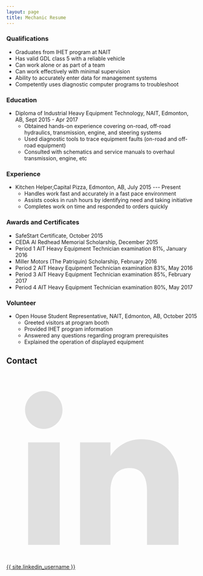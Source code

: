 ```yaml
---
layout: page
title: Mechanic Resume
---
```


### Qualifications

- Graduates from IHET program at NAIT
- Has valid GDL class 5 with a reliable vehicle
- Can work alone or as part of a team
- Can work effectively with minimal supervision
- Ability to accurately enter data for management systems
- Competently uses diagnostic computer programs to troubleshoot

### Education

- Diploma of Industrial Heavy Equipment Technology, NAIT, Edmonton, AB, Sept 2015 - Apr 2017
    - Obtained hands-on experience covering on-road, off-road hydraulics, transmission, engine, and steering systems
    - Used diagnostic tools to trace equipment faults (on-road and off-road equipment)
    - Consulted with schematics and service manuals to overhaul transmission, engine, etc
    <!--- GPA: 3.9-->

### Experience

- Kitchen Helper,Capital Pizza, Edmonton, AB, July 2015 --- Present
    - Handles work fast and accurately in a fast pace environment
    - Assists cooks in rush hours by identifying need and taking initiative
    - Completes work on time and responded to orders quickly

### Awards and Certificates

- SafeStart Certificate, October 2015 
- CEDA Al Redhead Memorial Scholarship, December 2015
- Period 1 AIT Heavy Equipment Technician examination 81%, January 2016
- Miller Motors (The Patriquin) Scholarship, February 2016
- Period 2 AIT Heavy Equipment Technician examination 83%, May 2016
- Period 3 AIT Heavy Equipment Technician examination 85%, February 2017
- Period 4 AIT Heavy Equipment Technician examination 80%, May 2017

### Volunteer

- Open House Student Representative, NAIT, Edmonton, AB, October 2015
    - Greeted visitors at program booth
    - Provided IHET program information
    - Answered any questions regarding program prerequisites
    - Explained the operation of displayed equipment

## Contact

<a href="http://ca.linkedin.com/in/{{ site.linkedin_username }}">
<span class="icon  icon--linkedin">
    <svg version="1.1" xmlns="http://www.w3.org/2000/svg" xmlns:xlink="http://www.w3.org/1999/xlink" x="0px" y="0px" width="512px" height="512px" viewBox="0 0 512 512" enable-background="new 0 0 512 512" xml:space="preserve">
        <path id="linkedin-icon" d="M150.65,100.682c0,27.992-22.508,50.683-50.273,50.683c-27.765,0-50.273-22.691-50.273-50.683
            C50.104,72.691,72.612,50,100.377,50C128.143,50,150.65,72.691,150.65,100.682z M143.294,187.333H58.277V462h85.017V187.333z
            M279.195,187.333h-81.541V462h81.541c0,0,0-101.877,0-144.181c0-38.624,17.779-61.615,51.807-61.615
            c31.268,0,46.289,22.071,46.289,61.615c0,39.545,0,144.181,0,144.181h84.605c0,0,0-100.344,0-173.915
            s-41.689-109.131-99.934-109.131s-82.768,45.369-82.768,45.369V187.333z" fill="#e0e0e0" />
    </svg>
</span>
<span class="username">{{ site.linkedin_username }}</span>
</a>

